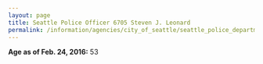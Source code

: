 ```yaml
---
layout: page
title: Seattle Police Officer 6705 Steven J. Leonard
permalink: /information/agencies/city_of_seattle/seattle_police_department/copbook/6705/
---
```


**Age as of Feb. 24, 2016:** 53
